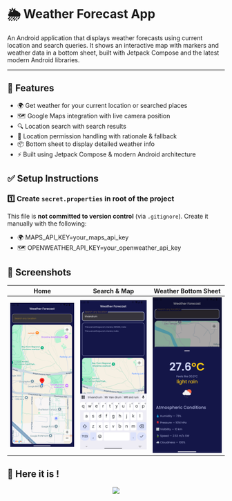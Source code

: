 # 🌦️ Weather Forecast App

An Android application that displays weather forecasts using current location and search queries. It shows an interactive map with markers and weather data in a bottom sheet, built with Jetpack Compose and the latest modern Android libraries.

---

## 🚀 Features

- 🌍 Get weather for your current location or searched places
- 🗺️ Google Maps integration with live camera position
- 🔍 Location search with search results
- 🧭 Location permission handling with rationale & fallback
- 📦 Bottom sheet to display detailed weather info
- ⚡ Built using Jetpack Compose & modern Android architecture

## ✅ Setup Instructions

### 1️⃣ Create `secret.properties` in root of the project

This file is **not committed to version control** (via `.gitignore`). Create it manually with the following:

- 🌍 MAPS_API_KEY=your_maps_api_key
- 🗺️ OPENWEATHER_API_KEY=your_openweather_api_key


## 📸 Screenshots

| Home                             | Search & Map | Weather Bottom Sheet         |
|----------------------------------|--------------|------------------------------|
| ![](screenshots/home_screen.png) | ![](screenshots/search.png) | ![](screenshots/weather.png) |

## 📸 Here it is !
<p align="center">
  <img src="screenshots/recording.gif" width="400" />
</p>



